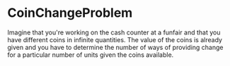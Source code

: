 # CoinChangeProblem

Imagine that you're working on the cash counter at a funfair and that you have different coins in infinite quantities. The value of the coins is already given and you have to determine the number of ways of providing change for a particular number of units given the coins available.
